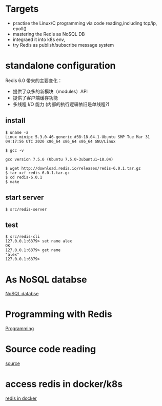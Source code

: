 # Targets
* practise the Linux/C programming via code reading,including tcp/ip, epoll()
* mastering the Redis as NoSQL DB
* integraed it into k8s env, 
* try Redis as publish/subscribe message system

# standalone configuration 
Redis 6.0 带来的主要变化：
* 提供了众多的新模块（modules）API
* 提供了客户端缓存功能
* 多线程 I/O 能力 (内部的执行逻辑依旧是单线程?)

## install
```
$ uname -a
Linux minipc 5.3.0-46-generic #38~18.04.1-Ubuntu SMP Tue Mar 31 04:17:56 UTC 2020 x86_64 x86_64 x86_64 GNU/Linux

$ gcc -v

gcc version 7.5.0 (Ubuntu 7.5.0-3ubuntu1~18.04) 

$ wget http://download.redis.io/releases/redis-6.0.1.tar.gz
$ tar xzf redis-6.0.1.tar.gz
$ cd redis-6.0.1
$ make

```
## start server
```
$ src/redis-server
```
## test
```
$ src/redis-cli
127.0.0.1:6379> set name alex
OK
127.0.0.1:6379> get name
"alex"
127.0.0.1:6379> 
```

# As NoSQL databse
[NoSQL databse](DB.md)

# Programming with Redis
[Programming](Programming.md)

# Source code reading
[source](.md)

# access redis in docker/k8s
[redis in docker](../k8s/docker.md)